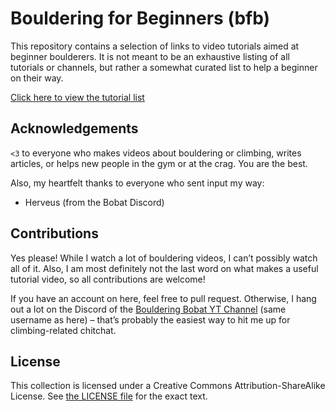 # Bouldering for Beginners (bfb)

This repository contains a selection of links to video tutorials aimed at beginner boulderers.
It is not meant to be an exhaustive listing of all tutorials or channels, but rather a somewhat curated list to help a beginner on their way.

[Click here to view the tutorial list](bouldering_for_beginners.md)

## Acknowledgements

`<3` to everyone who makes videos about bouldering or climbing, writes articles, or helps new people in the gym or at the crag.
You are the best.

Also, my heartfelt thanks to everyone who sent input my way:

* Herveus (from the Bobat Discord)

## Contributions

Yes please! While I watch a lot of bouldering videos, I can’t possibly watch all of it. Also, I am most definitely not the last word on what makes a useful tutorial video, so all contributions are welcome!

If you have an account on here, feel free to pull request. Otherwise, I hang out a lot on the Discord of the [Bouldering Bobat YT Channel](https://www.youtube.com/user/omarbobat/) (same username as here) – that’s probably the easiest way to hit me up for climbing-related chitchat.

## License

This collection is licensed under a Creative Commons Attribution-ShareAlike License.
See [the LICENSE file](LICENSE) for the exact text.
